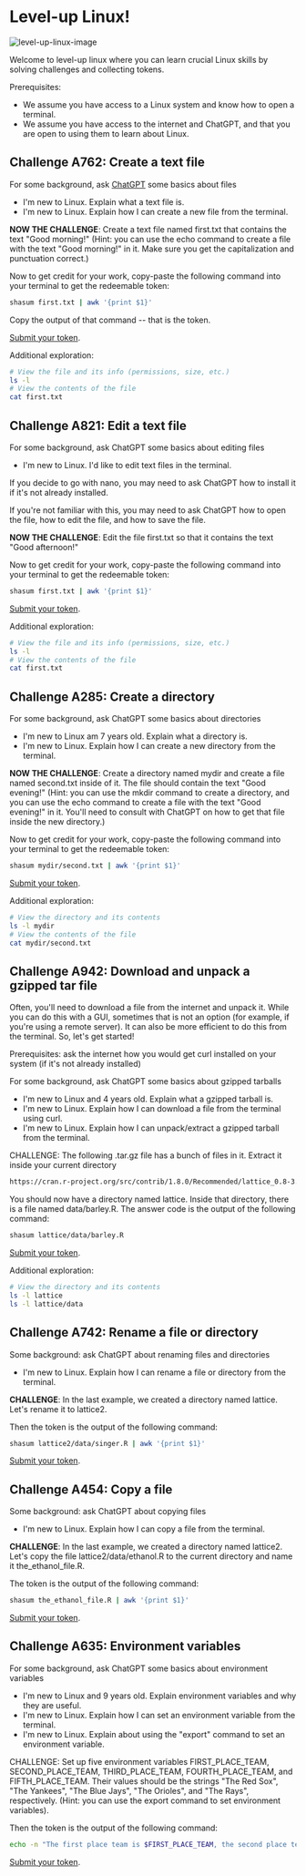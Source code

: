 # Level-up Linux!

![level-up-linux-image](https://github.com/magland/level-up-linux/assets/3679296/c3ed6361-d5b3-44a9-813e-41396804735b)

Welcome to level-up linux where you can learn crucial Linux skills by solving challenges and collecting tokens.

Prerequisites:
- We assume you have access to a Linux system and know how to open a terminal.
- We assume you have access to the internet and ChatGPT, and that you are open to using them to learn about Linux.

## Challenge A762: Create a text file

For some background, ask [ChatGPT](https://chat.openai.com/) some basics about files
- I'm new to Linux. Explain what a text file is.
- I'm new to Linux. Explain how I can create a new file from the terminal.

**NOW THE CHALLENGE**: Create a text file named first.txt that contains the text "Good morning!" (Hint: you can use the echo command to create a file with the text "Good morning!" in it. Make sure you get the capitalization and punctuation correct.)

Now to get credit for your work, copy-paste the following command into your terminal to get the redeemable token:

```bash
shasum first.txt | awk '{print $1}'
```

Copy the output of that command -- that is the token.

[Submit your token](#submit-A762).

Additional exploration:
```bash
# View the file and its info (permissions, size, etc.)
ls -l
# View the contents of the file
cat first.txt
```

## Challenge A821: Edit a text file

For some background, ask ChatGPT some basics about editing files
- I'm new to Linux. I'd like to edit text files in the terminal.

If you decide to go with nano, you may need to ask ChatGPT how to install it if it's not already installed.

If you're not familiar with this, you may need to ask ChatGPT how to open the file, how to edit the file, and how to save the file.

**NOW THE CHALLENGE**: Edit the file first.txt so that it contains the text "Good afternoon!"

Now to get credit for your work, copy-paste the following command into your terminal to get the redeemable token:

```bash
shasum first.txt | awk '{print $1}'
```

[Submit your token](#submit-A821).

Additional exploration:
```bash
# View the file and its info (permissions, size, etc.)
ls -l
# View the contents of the file
cat first.txt
```

## Challenge A285: Create a directory

For some background, ask ChatGPT some basics about directories
- I'm new to Linux am 7 years old. Explain what a directory is.
- I'm new to Linux. Explain how I can create a new directory from the terminal.

**NOW THE CHALLENGE**: Create a directory named mydir and create a file named second.txt inside of it. The file should contain the text "Good evening!" (Hint: you can use the mkdir command to create a directory, and you can use the echo command to create a file with the text "Good evening!" in it. You'll need to consult with ChatGPT on how to get that file inside the new directory.)

Now to get credit for your work, copy-paste the following command into your terminal to get the redeemable token:

```bash
shasum mydir/second.txt | awk '{print $1}'
```

[Submit your token](#submit-A285).

Additional exploration:
```bash
# View the directory and its contents
ls -l mydir
# View the contents of the file
cat mydir/second.txt
```

## Challenge A942: Download and unpack a gzipped tar file

Often, you'll need to download a file from the internet and unpack it. While you can do this with a GUI, sometimes that is not an option (for example, if you're using a remote server). It can also be more efficient to do this from the terminal. So, let's get started!

Prerequisites: ask the internet how you would get curl installed on your system (if it's not already installed)

For some background, ask ChatGPT some basics about gzipped tarballs
- I'm new to Linux and 4 years old. Explain what a gzipped tarball is.
- I'm new to Linux. Explain how I can download a file from the terminal using curl.
- I'm new to Linux. Explain how I can unpack/extract a gzipped tarball from the terminal.

CHALLENGE: The following .tar.gz file has a bunch of files in it. Extract it inside your current directory

```bash
https://cran.r-project.org/src/contrib/1.8.0/Recommended/lattice_0.8-3.tar.gz
```

You should now have a directory named lattice. Inside that directory, there is a file named data/barley.R. The answer code is the output of the following command:

```bash
shasum lattice/data/barley.R
```

[Submit your token](#submit-A942).

Additional exploration:
```bash
# View the directory and its contents
ls -l lattice
ls -l lattice/data
```

## Challenge A742: Rename a file or directory

Some background: ask ChatGPT about renaming files and directories
- I'm new to Linux. Explain how I can rename a file or directory from the terminal.

**CHALLENGE**: In the last example, we created a directory named lattice. Let's rename it to lattice2.

Then the token is the output of the following command:

```bash
shasum lattice2/data/singer.R | awk '{print $1}'
```

[Submit your token](#submit-A742).

## Challenge A454: Copy a file

Some background: ask ChatGPT about copying files
- I'm new to Linux. Explain how I can copy a file from the terminal.

**CHALLENGE**: In the last example, we created a directory named lattice2. Let's copy the file lattice2/data/ethanol.R to the current directory and name it the_ethanol_file.R.

The token is the output of the following command:

```bash
shasum the_ethanol_file.R | awk '{print $1}'
```

[Submit your token](#submit-A454).


## Challenge A635: Environment variables

For some background, ask ChatGPT some basics about environment variables
- I'm new to Linux and 9 years old. Explain environment variables and why they are useful.
- I'm new to Linux. Explain how I can set an environment variable from the terminal.
- I'm new to Linux. Explain about using the "export" command to set an environment variable.

CHALLENGE: Set up five environment variables FIRST_PLACE_TEAM, SECOND_PLACE_TEAM, THIRD_PLACE_TEAM, FOURTH_PLACE_TEAM, and FIFTH_PLACE_TEAM. Their values should be the strings "The Red Sox", "The Yankees", "The Blue Jays", "The Orioles", and "The Rays", respectively. (Hint: you can use the export command to set environment variables).

Then the token is the output of the following command:

```bash
echo -n "The first place team is $FIRST_PLACE_TEAM, the second place team is $SECOND_PLACE_TEAM, the third place team is $THIRD_PLACE_TEAM, the fourth place team is $FOURTH_PLACE_TEAM, and the fifth place team is $FIFTH_PLACE_TEAM." | shasum | awk '{print $1}'
```

[Submit your token](#submit-A635).




